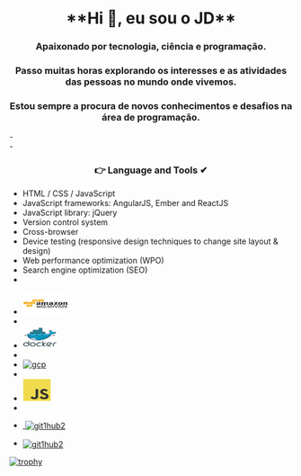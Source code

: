 <h1 align="center">**Hi 👋, eu sou o JD**</h1>
<h3 align="center">Apaixonado por tecnologia, ciência e programação.</h3>
<h3 align="center">Passo muitas horas explorando os interesses e as atividades das pessoas no mundo onde vivemos.</h3>
<h3 align="center">Estou sempre a procura de novos conhecimentos e desafios na área de programação.</h3>
</head>

<div class="wrapper">
    <div class="item">-</div>
    <div class="item">-</div>
</div>



</a> </p><h3 align="center">👉 Language and Tools ✔</h3>

<body>
  <div class="rocket">
    <div class="rocket-body">
      <div class="body"></div>
      <div class="fin fin-left"></div>
      <div class="fin fin-right"></div>
      <div class="window"></div>
    </div>
    <div class="exhaust-flame"></div>
    <ul class="exhaust-fumes">
      <li>HTML / CSS / JavaScript</li>
      <li>JavaScript frameworks: AngularJS, Ember and ReactJS</li>
      <li>JavaScript library: jQuery</li>
      <li>Version control system</li>
      <li>Cross-browser</li>
      <li>Device testing (responsive design techniques to change site layout & design)</li>
      <li>Web performance optimization (WPO)</li>
      <li>Search engine optimization (SEO)</li>
      <li></li>
     </ul>
      <ul class="star">
         <li></a><a href="https://aws.amazon.com" target="_blank"> <img src="https://raw.githubusercontent.com/devicons/devicon/master/icons/amazonwebservices/amazonwebservices-original-wordmark.svg" alt="aws" width="80" height="40"</li>
       <li></li>
        <li></a><a href="https://www.docker.com/" target="_blank"> <img src="https://raw.githubusercontent.com/devicons/devicon/master/icons/docker/docker-original-wordmark.svg" alt="docker" width="60" height="40"</li>
      <li></li>
        <li></a><a href="https://cloud.google.com" target="_blank"> <img src="https://www.vectorlogo.zone/logos/google_cloud/google_cloud-icon.svg" alt="gcp" width="40" height="40"</li>
      <li></li>
        <li></a><a href="https://developer.mozilla.org/en-US/docs/Web/JavaScript" target="_blank"> <img src="https://raw.githubusercontent.com/devicons/devicon/master/icons/javascript/javascript-original.svg" alt="javascript" width="50" height="40"</li>
      <li></li>
        <li><p>&nbsp;<img align="center" src="https://github-readme-stats.vercel.app/api?username=git1hub2&show_icons=true&locale=en" alt="git1hub2"</li>
        <li></p><p><img align="center" src="https://github-readme-streak-stats.herokuapp.com/?user=git1hub2&" alt="git1hub2" </li>
      
 

  </ul>
  </div>
</body>


[![trophy](https://github-profile-trophy.vercel.app/?username=Git1Hub2&theme=onedark)](https://github.com/ryo-ma/github-profile-trophy)





